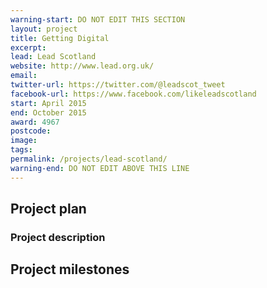 ```yaml
---
warning-start: DO NOT EDIT THIS SECTION
layout: project
title: Getting Digital
excerpt: 
lead: Lead Scotland
website: http://www.lead.org.uk/
email: 
twitter-url: https://twitter.com/@leadscot_tweet 
facebook-url: https://www.facebook.com/likeleadscotland
start: April 2015
end: October 2015
award: 4967
postcode: 
image:
tags: 
permalink: /projects/lead-scotland/
warning-end: DO NOT EDIT ABOVE THIS LINE
---
```



## Project plan

### Project description


## Project milestones
